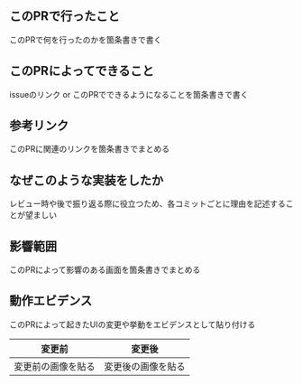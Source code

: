 ## このPRで行ったこと
このPRで何を行ったのかを箇条書きで書く

## このPRによってできること
issueのリンク or このPRでできるようになることを箇条書きで書く

## 参考リンク
このPRに関連のリンクを箇条書きでまとめる

## なぜこのような実装をしたか
レビュー時や後で振り返る際に役立つため、各コミットごとに理由を記述することが望ましい

## 影響範囲
このPRによって影響のある画面を箇条書きでまとめる

## 動作エビデンス
このPRによって起きたUIの変更や挙動をエビデンスとして貼り付ける

|変更前|変更後|
|---|---|
|変更前の画像を貼る|変更後の画像を貼る|
